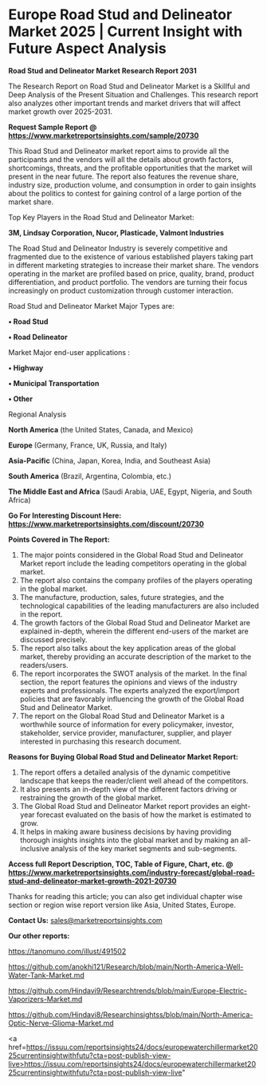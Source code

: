 # Europe Road Stud and Delineator Market 2025 | Current Insight with Future Aspect Analysis

<strong>Road Stud and Delineator Market Research Report 2031</strong>

The Research Report on Road Stud and Delineator Market is a Skillful and Deep Analysis of the Present Situation and Challenges. This research report also analyzes other important trends and market drivers that will affect market growth over 2025-2031.

<strong>Request Sample Report @ <a href=https://www.marketreportsinsights.com/sample/20730>https://www.marketreportsinsights.com/sample/20730</a></strong>

This Road Stud and Delineator market report aims to provide all the participants and the vendors will all the details about growth factors, shortcomings, threats, and the profitable opportunities that the market will present in the near future. The report also features the revenue share, industry size, production volume, and consumption in order to gain insights about the politics to contest for gaining control of a large portion of the market share.

Top Key Players in the Road Stud and Delineator Market:

<strong>3M, Lindsay Corporation, Nucor, Plasticade, Valmont Industries</strong>

The Road Stud and Delineator Industry is severely competitive and fragmented due to the existence of various established players taking part in different marketing strategies to increase their market share. The vendors operating in the market are profiled based on price, quality, brand, product differentiation, and product portfolio. The vendors are turning their focus increasingly on product customization through customer interaction.

Road Stud and Delineator Market Major Types are:

<strong>• Road Stud

• Road Delineator</strong>

Market Major end-user applications :

<strong>• Highway

• Municipal Transportation

• Other</strong>

Regional Analysis

</u><strong><b>North America</b></strong> (the United States, Canada, and Mexico)

<strong><b>Europe </b></strong>(Germany, France, UK, Russia, and Italy)

<strong><b>Asia-Pacific</b></strong> (China, Japan, Korea, India, and Southeast Asia)

<strong><b>South America</b></strong> (Brazil, Argentina, Colombia, etc.)

<strong><b>The Middle East and Africa</b></strong> (Saudi Arabia, UAE, Egypt, Nigeria, and South Africa)

<strong>Go For Interesting Discount Here: <a href=https://www.marketreportsinsights.com/discount/20730>https://www.marketreportsinsights.com/discount/20730</a></strong>

<strong>Points Covered in The Report:</strong>
<ol>
  <li>The major points considered in the Global Road Stud and Delineator Market report include the leading competitors operating in the global market.</li>
  <li>The report also contains the company profiles of the players operating in the global market.</li>
  <li>The manufacture, production, sales, future strategies, and the technological capabilities of the leading manufacturers are also included in the report.</li>
  <li>The growth factors of the Global Road Stud and Delineator Market are explained in-depth, wherein the different end-users of the market are discussed precisely.</li>
  <li>The report also talks about the key application areas of the global market, thereby providing an accurate description of the market to the readers/users.</li>
  <li>The report incorporates the SWOT analysis of the market. In the final section, the report features the opinions and views of the industry experts and professionals. The experts analyzed the export/import policies that are favorably influencing the growth of the Global Road Stud and Delineator Market.</li>
  <li>The report on the Global Road Stud and Delineator Market is a worthwhile source of information for every policymaker, investor, stakeholder, service provider, manufacturer, supplier, and player interested in purchasing this research document.</li>
</ol>
<strong>Reasons for Buying Global Road Stud and Delineator Market Report:</strong>

<ol>
  <li>The report offers a detailed analysis of the dynamic competitive landscape that keeps the reader/client well ahead of the competitors.</li>
  <li>It also presents an in-depth view of the different factors driving or restraining the growth of the global market.</li>
  <li>The Global Road Stud and Delineator Market report provides an eight-year forecast evaluated on the basis of how the market is estimated to grow.</li>
  <li>It helps in making aware business decisions by having providing thorough insights insights into the global market and by making an all-inclusive analysis of the key market segments and sub-segments.</li>
</ol>
<strong>Access full Report Description, TOC, Table of Figure, Chart, etc. @ <a href=https://www.marketreportsinsights.com/industry-forecast/global-road-stud-and-delineator-market-growth-2021-20730>https://www.marketreportsinsights.com/industry-forecast/global-road-stud-and-delineator-market-growth-2021-20730</a></strong>


Thanks for reading this article; you can also get individual chapter wise section or region wise report version like Asia, United States, Europe.

<strong>Contact Us:</strong>
sales@marketreportsinsights.com

<strong>Our other reports:</strong>

<a href=https://tanomuno.com/illust/491502>https://tanomuno.com/illust/491502</a>

<a href=https://github.com/anokhi121/Research/blob/main/North-America-Well-Water-Tank-Market.md>https://github.com/anokhi121/Research/blob/main/North-America-Well-Water-Tank-Market.md</a>

<a href=https://github.com/Hindavi9/Researchtrends/blob/main/Europe-Electric-Vaporizers-Market.md>https://github.com/Hindavi9/Researchtrends/blob/main/Europe-Electric-Vaporizers-Market.md</a>

<a href=https://github.com/Hindavi8/Researchinsightss/blob/main/North-America-Optic-Nerve-Glioma-Market.md>https://github.com/Hindavi8/Researchinsightss/blob/main/North-America-Optic-Nerve-Glioma-Market.md</a>

<a href=https://issuu.com/reportsinsights24/docs/europewaterchillermarket2025currentinsightwithfutu?cta=post-publish-view-live>https://issuu.com/reportsinsights24/docs/europewaterchillermarket2025currentinsightwithfutu?cta=post-publish-view-live</a>"
